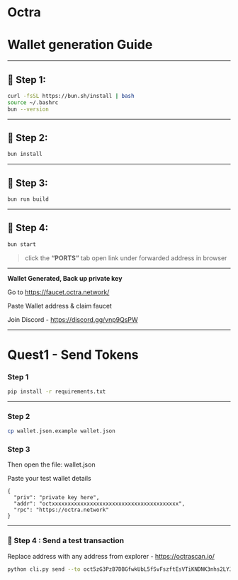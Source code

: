 # Octra

# Wallet generation Guide

---

## 🔹 Step 1:

```bash
curl -fsSL https://bun.sh/install | bash
source ~/.bashrc
bun --version
````

---

## 🔹 Step 2:

```bash
bun install
```

---

## 🔹 Step 3:

```bash
bun run build
```

---

## 🔹 Step 4:

```bash
bun start
```

> click the **“PORTS”** tab open link under forwarded address in browser

---

**Wallet Generated, Back up private key**

Go to https://faucet.octra.network/

Paste Wallet address & claim faucet

Join Discord - https://discord.gg/vnp9QsPW

---

# Quest1 - Send Tokens

### Step 1

```bash
pip install -r requirements.txt
````

---

### Step 2

```bash
cp wallet.json.example wallet.json
```

### Step 3 
Then open the file: wallet.json

Paste your test wallet details 


```
{
  "priv": "private key here",
  "addr": "octxxxxxxxxxxxxxxxxxxxxxxxxxxxxxxxxxxxxxxxx",
  "rpc": "https://octra.network"
}
```

---

### 🔹 Step 4 : Send a test transaction

Replace address with any address from explorer - https://octrascan.io/

```bash
python cli.py send --to oct5zG3PzB7DBGfwkUbL5fSvFszftEsVTiKNDNK3nhs2LYJ --amount 0.01
```

